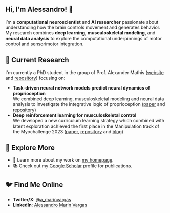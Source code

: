 ## Hi, I’m Alessandro! 👋

I’m a **computational neuroscientist** and **AI researcher** passionate about understanding how the brain controls movement and generates behavior. My research combines **deep learning**, **musculoskeletal modeling**, and **neural data analysis** to explore the computational underpinnings of motor control and sensorimotor integration.  

## 🧠 Current Research  
I'm currently a PhD student in the group of Prof. Alexander Mathis ([website](https://mathislab.org/) and [repository](https://github.com/amathislab)) focusing on:
- **Task-driven neural network models predict neural dynamics of proprioception**  
  We combined deep learning, musculoskeletal modeling and neural data analysis to investigate the integrative logic of proprioception ([paper](https://www.cell.com/cell/fulltext/S0092-8674(24)00239-3) and [repository](https://github.com/amathislab/Task-driven-Proprioception))
- **Deep reinforcement learning for musculoskeletal control**  
  We developed a new curriculum learning strategy which combined with latent exploration achieved the first place in the Manipulation track of the Myochallenge 2023 ([paper](https://openreview.net/forum?id=3A84lx1JFh), [repository](https://github.com/amathislab/myochallenge-lattice) and [blog](https://medium.com/@myosuite/myochallenge-23-a-retrospect-b15a845e10c3))

## 🔗 Explore More  

- 🧠 Learn more about my work on [my homepage](https://vargas95.github.io/).  
- 📚 Check out my [Google Scholar](https://scholar.google.com/citations?user=IoHdcnUAAAAJ&hl=it) profile for publications.  

## 🐦 Find Me Online  

- **Twitter/X**: [@a_marinvargas](https://x.com/a_marinvargas)  
- **LinkedIn**: [Alessandro Marin Vargas](https://www.linkedin.com/in/vargas95/) 
